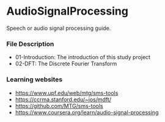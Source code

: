 # AudioSignalProcessing
Speech or audio signal processing guide.

### File Description
* 01-Introduction: The introduction of this study project
* 02-DFT: The Discrete Fourier Transform


### Learning websites
* https://www.upf.edu/web/mtg/sms-tools
* https://ccrma.stanford.edu/~jos/mdft/
* https://github.com/MTG/sms-tools
* https://www.coursera.org/learn/audio-signal-processing
